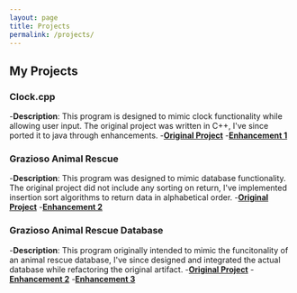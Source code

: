 ```yaml
---
layout: page
title: Projects
permalink: /projects/
---
```



## My Projects


### Clock.cpp
-**Description**: This program is designed to mimic clock functionality while allowing user input. The original project was written in C++, I've since ported it to java through enhancements.
-**[Original Project](https://github.com/SubparAtBest0219/-Cplusplus-Programs/blob/main/Clock_App/Clock.cpp)**
-**[Enhancement 1](https://github.com/SubparAtBest0219/ePortfolio/blob/main/Artifact%201/Enhancement%201/src/main.java)**

### Grazioso Animal Rescue
-**Description**: This program was designed to mimic database functionality. The original project did not include any sorting on return, I've implemented insertion sort algorithms to return data in alphabetical order. 
-**[Original Project](https://github.com/SubparAtBest0219/ePortfolio/blob/main/Artifact%202/original/Driver.class)**
-**[Enhancement 2](https://github.com/SubparAtBest0219/ePortfolio/blob/main/Artifact%202/Enhancement%202/Driver.java)**

### Grazioso Animal Rescue Database
-**Description**: This program originally intended to mimic the funcitonality of an animal rescue database, I've since designed and integrated the actual database while refactoring the original artifact. 
-**[Original Project](https://github.com/SubparAtBest0219/ePortfolio/blob/main/Artifact%202/original/Driver.java)**
-**[Enhancement 2](https://github.com/SubparAtBest0219/ePortfolio/blob/main/Artifact%202/Enhancement%202/Driver.java)**
-**[Enhancement 3](https://github.com/SubparAtBest0219/ePortfolio/blob/main/Artifact%203/Enhancement%203/Driver.java)**